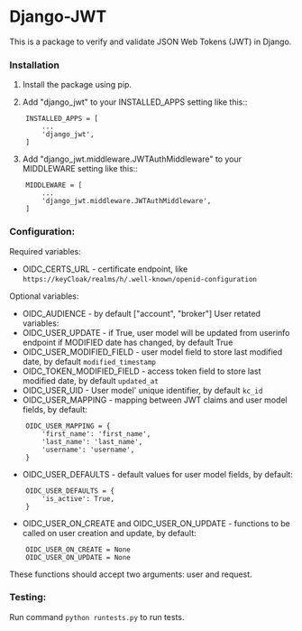 # Django-JWT

This is a package to verify and validate JSON Web Tokens (JWT) in Django.

### Installation
1. Install the package using pip.

2. Add "django_jwt" to your INSTALLED_APPS setting like this::
```
    INSTALLED_APPS = [
        ...
        'django_jwt',
    ]
```

3. Add "django_jwt.middleware.JWTAuthMiddleware" to your MIDDLEWARE setting like this::
```
    MIDDLEWARE = [
        ...
        'django_jwt.middleware.JWTAuthMiddleware',
    ]
```

### Configuration:
Required variables:
- OIDC_CERTS_URL - certificate endpoint, like `https://keyCloak/realms/h/.well-known/openid-configuration`

Optional variables:
- OIDC_AUDIENCE - by default ["account", "broker"]
User retated variables:
- OIDC_USER_UPDATE - if True, user model will be updated from userinfo endpoint if MODIFIED date has changed, by default True
- OIDC_USER_MODIFIED_FIELD - user model field to store last modified date, by default `modified_timestamp`
- OIDC_TOKEN_MODIFIED_FIELD - access token field to store last modified date, by default `updated_at`
- OIDC_USER_UID - User model' unique identifier, by default `kc_id`
- OIDC_USER_MAPPING - mapping between JWT claims and user model fields, by default:
```
    OIDC_USER_MAPPING = {
        'first_name': 'first_name',
        'last_name': 'last_name',
        'username': 'username',
    }
```
- OIDC_USER_DEFAULTS - default values for user model fields, by default:
```
    OIDC_USER_DEFAULTS = {
        'is_active': True,
    }
```

- OIDC_USER_ON_CREATE and OIDC_USER_ON_UPDATE - functions to be called on user creation and update, by default:
```
    OIDC_USER_ON_CREATE = None
    OIDC_USER_ON_UPDATE = None
```
These functions should accept two arguments: user and request.

### Testing:
Run command `python runtests.py` to run tests.